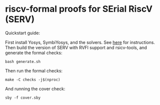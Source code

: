 riscv-formal proofs for SErial RiscV (SERV)
===========================================

Quickstart guide:

First install Yosys, SymbiYosys, and the solvers. See
[here](http://symbiyosys.readthedocs.io/en/latest/quickstart.html#installing)
for instructions. Then build the version of SERV with RVFI support and
rsicv-tools, and generate the formal checks:

```
bash generate.sh
```

Then run the formal checks:

```
make -C checks -j$(nproc)
```

And running the cover check:

```
sby -f cover.sby
```
